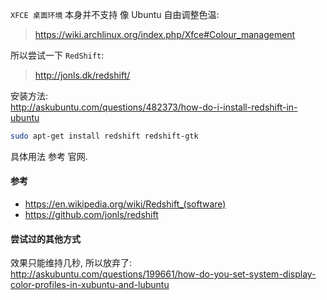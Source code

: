 `XFCE 桌面环境` 本身并不支持 像 Ubuntu 自由调整色温:  
> https://wiki.archlinux.org/index.php/Xfce#Colour_management

所以尝试一下 `RedShift`:
> http://jonls.dk/redshift/


安装方法:  
http://askubuntu.com/questions/482373/how-do-i-install-redshift-in-ubuntu
``` bash
sudo apt-get install redshift redshift-gtk
```
具体用法 参考 官网.  

#### 参考
- https://en.wikipedia.org/wiki/Redshift_(software)
- https://github.com/jonls/redshift

#### 尝试过的其他方式
效果只能维持几秒, 所以放弃了:  
http://askubuntu.com/questions/199661/how-do-you-set-system-display-color-profiles-in-xubuntu-and-lubuntu
